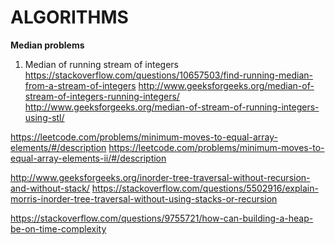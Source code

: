 # ALGORITHMS

**Median problems**
1. Median of running stream of integers
   https://stackoverflow.com/questions/10657503/find-running-median-from-a-stream-of-integers
   http://www.geeksforgeeks.org/median-of-stream-of-integers-running-integers/                                                     
   http://www.geeksforgeeks.org/median-of-stream-of-running-integers-using-stl/

https://leetcode.com/problems/minimum-moves-to-equal-array-elements/#/description
https://leetcode.com/problems/minimum-moves-to-equal-array-elements-ii/#/description 

http://www.geeksforgeeks.org/inorder-tree-traversal-without-recursion-and-without-stack/
https://stackoverflow.com/questions/5502916/explain-morris-inorder-tree-traversal-without-using-stacks-or-recursion

https://stackoverflow.com/questions/9755721/how-can-building-a-heap-be-on-time-complexity
